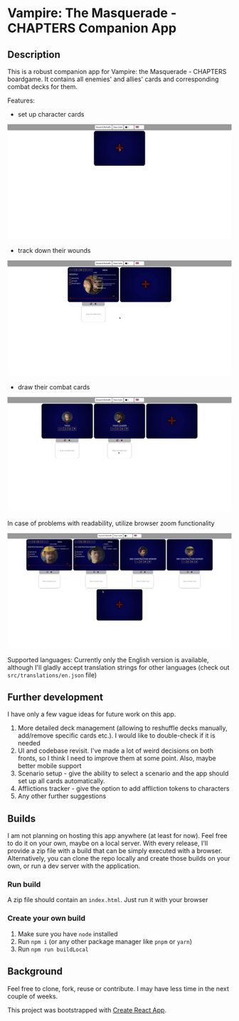 # Vampire: The Masquerade - CHAPTERS Companion App

## Description

This is a robust companion app for Vampire: the Masquerade - CHAPTERS boardgame. It contains all enemies' and allies' cards and corresponding combat decks for them.

Features:

- set up character cards

![Setup characters](./images/add-characters.gif)

- track down their wounds

![Track wounds](./images/wounds.gif)

- draw their combat cards

![Combat cards](./images/draw-cards.gif)

In case of problems with readability, utilize browser zoom functionality

![Combat cards](./images/zoom.gif)

Supported languages:
Currently only the English version is available, although I'll gladly accept translation strings for other languages (check out `src/translations/en.json` file)

## Further development

I have only a few vague ideas for future work on this app.

1. More detailed deck management (allowing to reshuffle decks manually, add/remove specific cards etc.). I would like to double-check if it is needed
2. UI and codebase revisit. I've made a lot of weird decisions on both fronts, so I think I need to improve them at some point. Also, maybe better mobile support
3. Scenario setup - give the ability to select a scenario and the app should set up all cards automatically.
4. Afflictions tracker - give the option to add affliction tokens to characters
5. Any other further suggestions

## Builds

I am not planning on hosting this app anywhere (at least for now). Feel free to do it on your own, maybe on a local server. With every release, I'll provide a zip file with a build that can be simply executed with a browser. Alternatively, you can clone the repo locally and create those builds on your own, or run a dev server with the application.

### Run build

A zip file should contain an `index.html`. Just run it with your browser

### Create your own build

1. Make sure you have `node` installed
2. Run `npm i` (or any other package manager like `pnpm` or `yarn`)
3. Run `npm run buildLocal`

## Background

Feel free to clone, fork, reuse or contribute. I may have less time in the next couple of weeks.

This project was bootstrapped with [Create React App](https://github.com/facebook/create-react-app).
